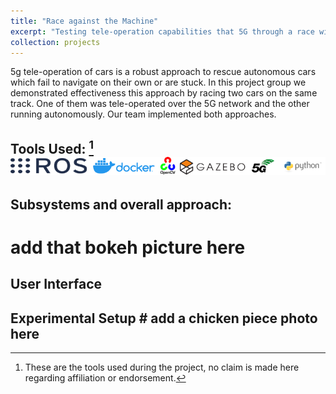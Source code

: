 ```yaml
---
title: "Race against the Machine"
excerpt: "Testing tele-operation capabilities that 5G through a race with autonomous cars <br/><img src='/images/tech-stack-racing.png'>" [^1]
collection: projects
---
```


5g tele-operation of cars is a robust approach to rescue autonomous cars which fail to navigate on their own or are stuck. 
In this project group we demonstrated effectiveness this approach by racing two cars on the same track. One of them was tele-operated over the 5G network and the other running autonomously. Our team implemented both approaches.  

## Tools Used:  [^1] ![alt text](/images/tech-stack-racing.png)

## Subsystems and overall approach:

# add that bokeh picture here

## User Interface



## Experimental Setup  # add a chicken piece photo here




[^1]: These are the tools used during the project, no claim is made here regarding affiliation or endorsement.



